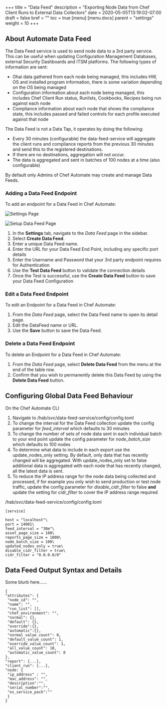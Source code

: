 +++
title = "Data Feed"
description = "Exporting Node Data from Chef Client Runs to External Data Collectors"
date = 2020-05-05T13:19:02-07:00
draft = false
bref = ""
toc = true
[menu]
  [menu.docs]
    parent = "settings"
    weight = 10
+++

## About Automate Data Feed

The Data Feed service is used to send node data to a 3rd party service. This can be useful when updating Configuration Management Databases, external Security Dashboards and ITSM platforms.
The following types of information are sent:
 
 - Ohai data gathered from each node being managed, this includes HW, OS and installed program information, there is some variation depending on the OS being managed
 - Configuration information about each node being managed, this includes Chef Client Run status, Runlists, Cookbooks, Recipes being run against each node
 - Compliance information about each node that shows the compliance state, this includes passed and failed controls for each profile executed against that node

The Data Feed is not a Data Tap, it operates by doing the following:

- Every 30 minutes (configurable) the data-feed-service will aggregate the client runs and compliance reports from the previous 30 minutes and send this to the registered destinations.
- If there are no destinations, aggregation will not occur.
- The data is aggregated and sent in batches of 100 nodes at a time (also configurable)


By default only Admins of Chef Automate may create and manage Data Feeds.

### Adding a Data Feed Endpoint

To add an endpoint for a Data Feed in Chef Automate:

![Settings Page](/images/docs/settings_data_feed.png)

![Setup Data Feed Page](/images/docs/filled_form_create_data_feed.png)

1. In the **Settings** tab, navigate to the _Data Feed_ page in the sidebar.
1. Select **Create Data Feed**.
1. Enter a unique Data Feed name.
1. Enter the URL for your Data Feed End Point, including any specific port details
1. Enter the Username and Password that your 3rd party endpoint requires for Authentication
1. Use the **Test Data Feed** button to validate the connection details
1. Once the Test is successful, use the **Create Data Feed** button to save your Data Feed Configuration

### Edit a Data Feed Endpoint

To edit an Endpoint for a Data Feed in Chef Automate:

1. From the _Data Feed_ page, select the Data Feed name to open its detail page.
1. Edit the DataFeed name or URL.
1. Use the **Save** button to save the Data Feed.

### Delete a Data Feed Endpoint

To delete an Endpoint for a Data Feed in Chef Automate:

1. From the _Data Feed_ page, select **Delete Data Feed** from the menu at the end of the table row.
1. Confirm that you wish to permanently delete this Data Feed by using the **Delete Data Feed** button.

## Configuring Global Data Feed Behaviour

On the Chef Automate CLI

1. Navigate to /hab/svc/data-feed-service/config/config.toml
1. To change the interval for the Data Feed collection update the config parameter for *feed_interval* which defaults to 30 minutes
1. To change the number of sets of node data sent in each individual batch to your end point update the config parameter for *node_batch_size* which defaults to 100 nodes
1. To determine what data to include in each export use the update_nodes_only setting. By default, only data that has recently changed will be aggregated. With update_nodes_only set to false additional data is aggregated with each node that has recently changed, all the latest data is sent.
1. To reduce the IP address range for the node data being collected and processed, if for example you only wish to send production or test node traffic, update the config parameter for *disable_cidr_filter* to false **and** update the setting for *cidr_filter* to cover the IP address range required

/hab/svc/data-feed-service/config/config.toml

    [service]

    host = "localhost"\
    port = 14001\
    feed_interval = "30m"\
    asset_page_size = 100\
    reports_page_size = 1000\
    node_batch_size = 100\
    updated_nodes_only = true\
    disable_cidr_filter = true\
    cidr_filter = "0.0.0.0/0"

## Data Feed Output Syntax and Details

Some blurb here......

    {
    "attributes": {
     "node_id": "",
     "name": "",
     "run_list": [],
     "chef_environment": "",
     "normal": {},
     "default": {},
     "override":{},
     "automatic":{},
     "normal_value_count": 0,
     "default_value_count": 1,
     "override_value_count": 1,
     "all_value_count": 10,
     "automatic_value_count": 8
    },
    "report": {...},
    "client_run": {...},
    "node: {
     "ip_address" : "",
     "mac_address": "",
     "description":"",
     "serial_number":"",
     "os_service_pack":""
     }
    }


